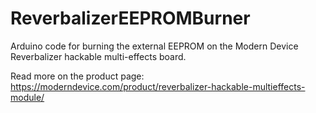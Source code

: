 # ReverbalizerEEPROMBurner
Arduino code for burning the external EEPROM on the Modern Device Reverbalizer hackable multi-effects board.

Read more on the product page: https://moderndevice.com/product/reverbalizer-hackable-multieffects-module/
